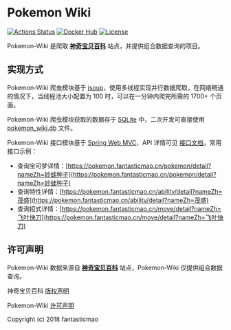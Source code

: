# Pokemon Wiki

[![Actions Status](https://github.com/fantasticmao/pokemon-wiki/workflows/ci/badge.svg)](https://github.com/fantasticmao/pokemon-wiki/actions)
[![Docker Hub](https://img.shields.io/badge/docker_hub-released-blue.svg?logo=docker)](https://hub.docker.com/r/maomao233/pokemon-wiki)
[![License](https://img.shields.io/badge/license-BY--NC--SA--3.0-orange)](https://github.com/fantasticmao/pokemon-wiki/blob/master/LICENSE)

Pokemon-Wiki 是爬取 **[神奇宝贝百科](https://wiki.52poke.com/wiki/主页)** 站点，并提供组合数据查询的项目。

## 实现方式

Pokemon-Wiki 爬虫模块基于 [jsoup](https://github.com/jhy/jsoup)，使用多线程实现并行数据爬取，在网络畅通的情况下，当线程池大小配置为 100 时，可以在一分钟内爬完所需的 1700+ 个页面。

Pokemon-Wiki 爬虫模块获取的数据存于 [SQLite](https://www.sqlite.org/index.html) 中，二次开发可直接使用 [pokemon_wiki.db](https://github.com/fantasticmao/pokemon-wiki/blob/master/pokemon-wiki-web/pokemon_wiki.db) 文件。

Pokemon-Wiki 接口模块基于 [Spring Web MVC](https://spring.io/)，API 详情可见 [接口文档](https://github.com/fantasticmao/pokemon-wiki/tree/master/apiDoc)，常用接口示例：

- 查询宝可梦详情：[https://pokemon.fantasticmao.cn/pokemon/detail?nameZh=妙蛙种子](https://pokemon.fantasticmao.cn/pokemon/detail?nameZh=妙蛙种子)
- 查询特性详情：[https://pokemon.fantasticmao.cn/ability/detail?nameZh=茂盛](https://pokemon.fantasticmao.cn/ability/detail?nameZh=茂盛)
- 查询招式详情：[https://pokemon.fantasticmao.cn/move/detail?nameZh=飞叶快刀](https://pokemon.fantasticmao.cn/move/detail?nameZh=飞叶快刀)

## 许可声明

Pokemon-Wiki 数据来源自 **[神奇宝贝百科](https://wiki.52poke.com/wiki/主页)** 站点，Pokemon-Wiki 仅提供组合数据查询。

神奇宝贝百科 [版权声明](https://wiki.52poke.com/wiki/%E7%A5%9E%E5%A5%87%E5%AE%9D%E8%B4%9D%E7%99%BE%E7%A7%91:%E7%89%88%E6%9D%83%E5%A3%B0%E6%98%8E)

Pokemon-Wiki [许可声明](https://github.com/fantasticmao/pokemon-wiki/blob/master/LICENSE)

Copyright (c) 2018 fantasticmao